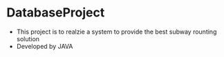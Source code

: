# DatabaseProject
- This project is to realzie a system to provide the best subway rounting solution
- Developed by JAVA
